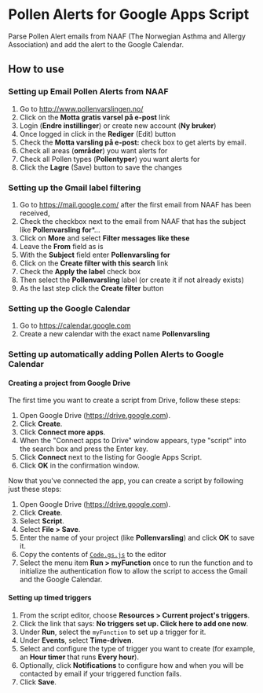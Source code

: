 ﻿# Pollen Alerts for Google Apps Script #

Parse Pollen Alert emails from NAAF (The Norwegian Asthma and Allergy 
Association) and add the alert to the Google Calendar.

## How to use ##

### Setting up Email Pollen Alerts from NAAF ###

1. Go to <http://www.pollenvarslingen.no/>
2. Click on the **Motta gratis varsel på e-post** link
3. Login (**Endre instillinger**) or create new account (**Ny bruker**)
4. Once logged in click in the **Rediger** (Edit) button
5. Check the **Motta varsling på e-post:** check box to get alerts by email.
6. Check all areas (**områder**) you want alerts for
7. Check all Pollen types (**Pollentyper**) you want alerts for
8. Click the **Lagre** (Save) button to save the changes

### Setting up the Gmail label filtering ###

1. Go to <https://mail.google.com/> after the first email from NAAF has been 
   received,
2. Check the checkbox next to the email from NAAF that has the subject like **Pollenvarsling for***...
2. Click on **More** and select **Filter messages like these**
3. Leave the **From** field as is
4. With the **Subject** field enter **Pollenvarsling for**
5. Click on the **Create filter with this search** link
6. Check the **Apply the label** check box
7. Then select the **Pollenvarsling** label (or create it if not already exists)
8. As the last step click the **Create filter** button

### Setting up the Google Calendar ###

1. Go to <https://calendar.google.com>
2. Create a new calendar with the exact name **Pollenvarsling**

### Setting up automatically adding Pollen Alerts to Google Calendar ###

#### Creating a project from Google Drive ####

The first time you want to create a script from Drive, follow these steps:

1. Open Google Drive (<https://drive.google.com>).
2. Click **Create**.
3. Click **Connect more apps**.
4. When the "Connect apps to Drive" window appears, type "script" into the 
   search box and press the Enter key.
5. Click **Connect** next to the listing for Google Apps Script.
6. Click **OK** in the confirmation window.

Now that you've connected the app, you can create a script by following just these steps:

1. Open Google Drive (<https://drive.google.com>).
2. Click **Create**.
3. Select **Script**.
4. Select **File > Save**.
5. Enter the name of your project (like **Pollenvarsling**) and click **OK** to
   save it.
6. Copy the contents of [`Code.gs.js`](Code.gs.js) to the editor
6. Select the menu item **Run > myFunction** once to run the function and to 
   initialize the authentication flow to allow the script to access the Gmail 
   and the Google Calendar.

#### Setting up timed triggers ####

1. From the script editor, choose **Resources > Current project's triggers**.
2. Click the link that says: **No triggers set up. Click here to add one now**.
3. Under **Run**, select the `myFunction` to set up a trigger for it.
4. Under **Events**, select **Time-driven**.
5. Select and configure the type of trigger you want to create (for example, an
   **Hour timer** that runs **Every hour**).
6. Optionally, click **Notifications** to configure how and when you will be
   contacted by email if your triggered function fails.
7. Click **Save**.
